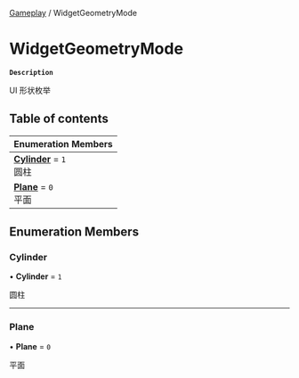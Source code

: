 [Gameplay](../modules/Gameplay.Gameplay.md) / WidgetGeometryMode

# WidgetGeometryMode <Badge type="tip" text="Enumeration" />

**`Description`**

UI 形状枚举

## Table of contents

| Enumeration Members                                                              |
| :------------------------------------------------------------------------------- |
| **[Cylinder](Gameplay.Gameplay.WidgetGeometryMode.md#cylinder)** = `1` <br> 圆柱 |
| **[Plane](Gameplay.Gameplay.WidgetGeometryMode.md#plane)** = `0` <br> 平面       |

## Enumeration Members

### Cylinder

• **Cylinder** = `1`

圆柱

---

### Plane

• **Plane** = `0`

平面
